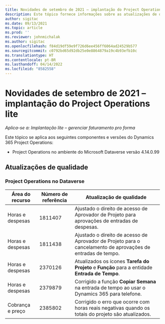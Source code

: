 ```yaml
---
title: Novidades de setembro de 2021 – implantação do Project Operations lite
description: Este tópico fornece informações sobre as atualizações de qualidade disponíveis na versão de setembro de 2021 da implantação do Project Operations lite.
author: sigitac
ms.date: 09/13/2021
ms.topic: article
ms.prod: ''
ms.reviewer: johnmichalak
ms.author: sigitac
ms.openlocfilehash: f84d19df59e9f726d6ee456ff6064ad24529b577
ms.sourcegitcommit: c0792bd65d92db25e0e8864879a19c4b93efb10c
ms.translationtype: HT
ms.contentlocale: pt-BR
ms.lasthandoff: 04/14/2022
ms.locfileid: "8582558"
---
```

# <a name="whats-new-september-2021---project-operations-lite-deployment"></a>Novidades de setembro de 2021 – implantação do Project Operations lite

_Aplica-se a: Implantação lite – gerenciar faturamento pro forma_

Este tópico se aplica aos seguintes componentes e versões do Dynamics 365 Project Operations:

  - Project Operations no ambiente do Microsoft Dataverse versão 4.14.0.99


## <a name="quality-updates"></a>Atualizações de qualidade

### <a name="project-operations-on-dataverse"></a>Project Operations no Dataverse


| **Área do recurso** | **Número de referência** | **Atualização de qualidade** |
| --- | --- | --- |
| Horas e despesas | 1811407 | Ajustado o direito de acesso de Aprovador de Projeto para aprovações de entradas de despesas. |
| Horas e despesas | 1811438 | Ajustado o direito de acesso de Aprovador de Projeto para o cancelamento de aprovações de entradas de tempo. |
| Horas e despesas | 2370126 | Atualizados os ícones **Tarefa do Projeto** e **Função** para a entidade **Entrada de Tempo**. |
| Horas e despesas | 2379879 | Corrigido a função **Copiar Semana** na entrada de tempo ao usar o Dynamics 365 para telefone. |
| Cobrança e preço | 2385802 | Corrigido o erro que ocorre com horas reais negativas quando os totais do projeto são atualizados.|
